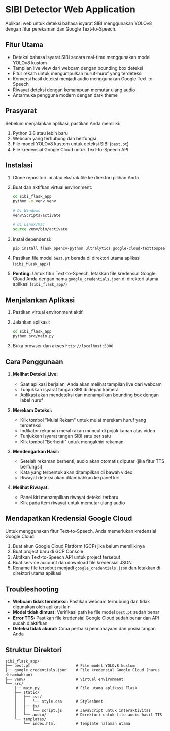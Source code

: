 # SIBI Detector Web Application

Aplikasi web untuk deteksi bahasa isyarat SIBI menggunakan YOLOv8 dengan fitur perekaman dan Google Text-to-Speech.

## Fitur Utama

- Deteksi bahasa isyarat SIBI secara real-time menggunakan model YOLOv8 kustom
- Tampilan live view dari webcam dengan bounding box deteksi
- Fitur rekam untuk mengumpulkan huruf-huruf yang terdeteksi
- Konversi hasil deteksi menjadi audio menggunakan Google Text-to-Speech
- Riwayat deteksi dengan kemampuan memutar ulang audio
- Antarmuka pengguna modern dengan dark theme

## Prasyarat

Sebelum menjalankan aplikasi, pastikan Anda memiliki:

1. Python 3.8 atau lebih baru
2. Webcam yang terhubung dan berfungsi
3. File model YOLOv8 kustom untuk deteksi SIBI (`best.pt`)
4. File kredensial Google Cloud untuk Text-to-Speech API

## Instalasi

1. Clone repositori ini atau ekstrak file ke direktori pilihan Anda

2. Buat dan aktifkan virtual environment:
   ```bash
   cd sibi_flask_app
   python -m venv venv
   
   # Di Windows
   venv\Scripts\activate
   
   # Di Linux/Mac
   source venv/bin/activate
   ```

3. Instal dependensi:
   ```bash
   pip install flask opencv-python ultralytics google-cloud-texttospeech
   ```

4. Pastikan file model `best.pt` berada di direktori utama aplikasi (`sibi_flask_app/`)

5. **Penting:** Untuk fitur Text-to-Speech, letakkan file kredensial Google Cloud Anda dengan nama `google_credentials.json` di direktori utama aplikasi (`sibi_flask_app/`)

## Menjalankan Aplikasi

1. Pastikan virtual environment aktif

2. Jalankan aplikasi:
   ```bash
   cd sibi_flask_app
   python src/main.py
   ```

3. Buka browser dan akses `http://localhost:5000`

## Cara Penggunaan

1. **Melihat Deteksi Live:**
   - Saat aplikasi berjalan, Anda akan melihat tampilan live dari webcam
   - Tunjukkan isyarat tangan SIBI di depan kamera
   - Aplikasi akan mendeteksi dan menampilkan bounding box dengan label huruf

2. **Merekam Deteksi:**
   - Klik tombol "Mulai Rekam" untuk mulai merekam huruf yang terdeteksi
   - Indikator rekaman merah akan muncul di pojok kanan atas video
   - Tunjukkan isyarat tangan SIBI satu per satu
   - Klik tombol "Berhenti" untuk mengakhiri rekaman

3. **Mendengarkan Hasil:**
   - Setelah rekaman berhenti, audio akan otomatis diputar (jika fitur TTS berfungsi)
   - Kata yang terbentuk akan ditampilkan di bawah video
   - Riwayat deteksi akan ditambahkan ke panel kiri

4. **Melihat Riwayat:**
   - Panel kiri menampilkan riwayat deteksi terbaru
   - Klik pada item riwayat untuk memutar ulang audio

## Mendapatkan Kredensial Google Cloud

Untuk menggunakan fitur Text-to-Speech, Anda memerlukan kredensial Google Cloud:

1. Buat akun Google Cloud Platform (GCP) jika belum memilikinya
2. Buat project baru di GCP Console
3. Aktifkan Text-to-Speech API untuk project tersebut
4. Buat service account dan download file kredensial JSON
5. Rename file tersebut menjadi `google_credentials.json` dan letakkan di direktori utama aplikasi

## Troubleshooting

- **Webcam tidak terdeteksi:** Pastikan webcam terhubung dan tidak digunakan oleh aplikasi lain
- **Model tidak dimuat:** Verifikasi path ke file model `best.pt` sudah benar
- **Error TTS:** Pastikan file kredensial Google Cloud sudah benar dan API sudah diaktifkan
- **Deteksi tidak akurat:** Coba perbaiki pencahayaan dan posisi tangan Anda

## Struktur Direktori

```
sibi_flask_app/
├── best.pt                    # File model YOLOv8 kustom
├── google_credentials.json    # File kredensial Google Cloud (harus ditambahkan)
├── venv/                      # Virtual environment
└── src/
    ├── main.py                # File utama aplikasi Flask
    ├── static/
    │   ├── css/
    │   │   └── style.css      # Stylesheet
    │   ├── js/
    │   │   └── script.js      # JavaScript untuk interaktivitas
    │   └── audio/             # Direktori untuk file audio hasil TTS
    └── templates/
        └── index.html         # Template halaman utama
```
